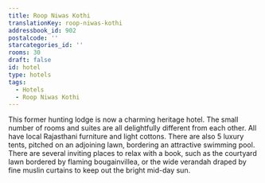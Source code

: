 ```yaml
---
title: Roop Niwas Kothi
translationKey: roop-niwas-kothi
addressbook_id: 902
postalcode: ''
starcategories_id: ''
rooms: 30
draft: false
id: hotel
type: hotels
tags:
  - Hotels
  - Roop Niwas Kothi
---
```

This former hunting lodge is now a charming heritage hotel. The small number of rooms and suites are all delightfully different from each other. All have local Rajasthani furniture and light cottons.     There are also 5 luxury tents, pitched on an adjoining lawn, bordering an attractive swimming pool. There are several inviting places to relax with a book, such as the courtyard lawn bordered by flaming bougainvillea, or the wide verandah draped by fine muslin curtains to keep out the bright mid-day sun.